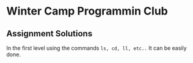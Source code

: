 # Winter Camp Programmin Club

## Assignment Solutions

In the first level using the commands `ls, cd, ll, etc..` It can be easily done.